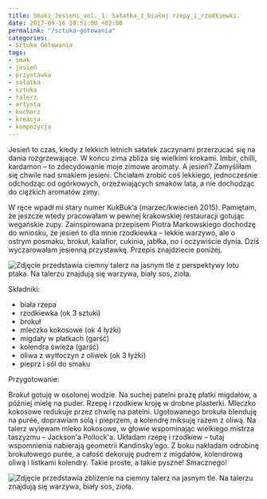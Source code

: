 ```yaml
---
title: Smaki_Jesieni_vol._1. Sałatka_z_białej rzepy_i_rzodkiewki.
date: 2017-09-16 18:51:00 +02:00
permalink: "/sztuka-gotowania"
categories:
- Sztuka Gotowania
tags:
- smak
- jesień
- przystawka
- sałatka
- sztuka
- talerz
- artysta
- kucharz
- kreacja
- kompozycja
---
```


<olela-narrative>
Jesień to czas, kiedy z lekkich letnich sałatek zaczynami przerzucać się na dania rozgrzewające. W końcu zima zbliża się wielkimi krokami. Imbir, chilli, kardamon – to zdecydowanie moje zimowe aromaty. A jesień? Zamyśliłam się chwile nad smakiem jesieni. Chciałam zrobić coś lekkiego, jednocześnie odchodząc od ogórkowych, orzeźwiających smaków lata, a nie dochodząc do ciężkich aromatów zimy.
</olela-narrative>

W ręce wpadł mi stary numer KukBuk’a (marzec/kwiecień 2015). Pamiętam, że jeszcze wtedy pracowałam w pewnej krakowskiej restauracji gotując wegańskie zupy. Zainspirowana przepisem Piotra Markowskiego dochodzę do wniosku, że jesień to dla mnie rzodkiewka – lekkie warzywo, ale o ostrym posmaku, brokuł, kalafior, cukinia, jabłka, no i oczywiście dynia. Dziś wyczarowałam jesienną przystawkę. Przepis znajdziecie poniżej.

![Zdjęcie przedstawia ciemny talerz na jasnym tle z perspektywy lotu ptaka. Na talerzu znajdują się warzywa, biały sos, zioła.](https://assets2.ello.co/uploads/asset/attachment/6234887/ello-optimized-033c3643.jpg)

<olela-narrative>
Składniki:

* biała rzepa
* rzodkiewka (ok 3 sztuki)
* brokuł
* mleczko kokosowe (ok 4 łyżki)
* migdały w płatkach (garść)
* kolendra świeża (garść)
* oliwa z wytłoczyn z oliwek (ok 3 łyżki)
* pieprz i sól do smaku

</olela-narrative>

Przygotowanie:

Brokuł gotuję w osolonej wodzie. Na suchej patelni prażę płatki migdałów, a później mielę na puder. Rzepę i rzodkiew kroję w drobne plasterki. Mleczko kokosowe redukuje przez chwilę na patelni. Ugotowanego brokuła blenduję na purée, doprawiam solą i pieprzem, a kolendrę miksuję razem z oliwą. Na talerz wylewam mleko kokosowe, w głowie wspominając wielkiego mistrza taszyzmu – Jackson'a Pollock'a. Układam rzepę i rzodkiew – tutaj wspomnienia nabierają geometrii Kandinsky’ego. Z boku nakładam odrobinę brokułowego purée, a całość dekoruję pudrem z migdałów, kolendrową oliwą i listkami kolendry. Takie proste, a takie pyszne! Smacznego!

![Zdjęcie przedstawia zbliżenie na ciemny talerz na jasnym tle. Na talerzu znajdują się warzywa, biały sos, zioła.](https://assets1.ello.co/uploads/asset/attachment/6234895/ello-optimized-24cdaed7.jpg)